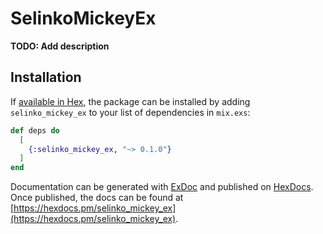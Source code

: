 # SelinkoMickeyEx

**TODO: Add description**

## Installation

If [available in Hex](https://hex.pm/docs/publish), the package can be installed
by adding `selinko_mickey_ex` to your list of dependencies in `mix.exs`:

```elixir
def deps do
  [
    {:selinko_mickey_ex, "~> 0.1.0"}
  ]
end
```

Documentation can be generated with [ExDoc](https://github.com/elixir-lang/ex_doc)
and published on [HexDocs](https://hexdocs.pm). Once published, the docs can
be found at [https://hexdocs.pm/selinko_mickey_ex](https://hexdocs.pm/selinko_mickey_ex).

